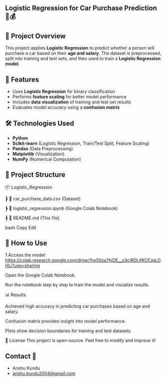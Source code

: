  ## Logistic Regression for Car Purchase Prediction 🚗💰

## 📌 Project Overview  
This project applies **Logistic Regression** to predict whether a person will purchase a car based on their **age and salary**. The dataset is preprocessed, split into training and test sets, and then used to train a **Logistic Regression model**.  



## 🚀 Features  
- Uses **Logistic Regression** for binary classification  
- Performs **feature scaling** for better model performance  
- Includes **data visualization** of training and test set results  
- Evaluates model accuracy using a **confusion matrix**  

## 🛠️ Technologies Used  
- **Python**  
- **Scikit-learn** (Logistic Regression, Train/Test Split, Feature Scaling)  
- **Pandas** (Data Preprocessing)  
- **Matplotlib** (Visualization)  
- **NumPy** (Numerical Computation)  

## 📂 Project Structure  
📦 Logistic_Regression

┣ 📜 car_purchase_data.csv (Dataset)

┣ 📜 logistic_regression.ipynb (Google Colab Notebook)

┣ 📜 README.md (This file)

bash
Copy
Edit

## 📌 How to Use  
1.Access the model: https://colab.research.google.com/drive/1hs50za7hjDE__s3cjRDLjfKCFJqLOHLi?usp=sharing 

Open the Google Colab Notebook.

Run the notebook step by step to train the model and visualize results.

📊 Results

Achieved high accuracy in predicting car purchases based on age and salary.

Confusion matrix provides insight into model performance.

Plots show decision boundaries for training and test datasets.


📜 License
This project is open-source. Feel free to modify and improve it!

## Contact 📧
* Anshu Kundu
* anshu.kundu2004@gmail.com
